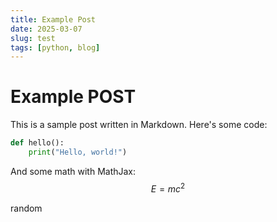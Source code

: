 ```yaml
---
title: Example Post
date: 2025-03-07
slug: test
tags: [python, blog]
---
```


# Example POST


This is a sample post written in Markdown. Here's some code:

```python
def hello():
    print("Hello, world!")
```
And some math with MathJax: 
$$ 
E = mc^2
$$ 

random 